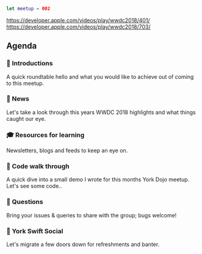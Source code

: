 ```swift

let meetup = 002

```

https://developer.apple.com/videos/play/wwdc2018/401/
https://developer.apple.com/videos/play/wwdc2018/703/

## Agenda 

### 🖖 Introductions

A quick roundtable hello and what you would like to achieve out of coming to this meetup.

### 📢 News

Let's take a look through this years WWDC 2018 highlights and what things caught our eye. 

### 🎓 Resources for learning

Newsletters, blogs and feeds to keep an eye on.

### 🚀 Code walk through

A quick dive into a small demo I wrote for this months York Dojo meetup. Let's see some code..

### 🙋 Questions

Bring your issues & queries to share with the group; bugs welcome!

### 🍻 York Swift Social 

Let's migrate a few doors down for refreshments and banter. 
